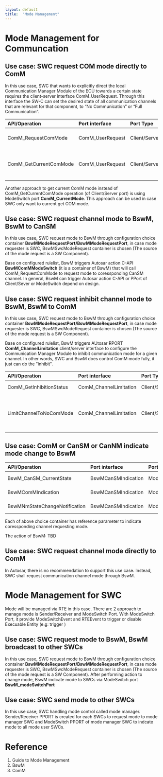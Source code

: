```yaml
---
layout: default
title:  "Mode Management"
---
```


# Mode Management for Communcation
## Use case: SWC request COM mode directly to ComM
In this use case, SWC that wants to explicitly direct the local Communication Manager Module of the ECU towards a certain state requires the client-server interface ComM_UserRequest. Through this interface the SW-C can set the desired state of all communication channels that are relevant for that component, to “No Communication” or “Full Communication”.

|API/Operation            |Port interface |Port Type      |Description|
|:--------------|:--------------|:--------------|:--------------|
|ComM_RequestComMode|ComM_UserRequest|Client/Server|SWC request mode for ComM|
|ComM_GetCurrentComMode|ComM_UserRequest|Client/Server|Returns the current Communication Manager Module mode|

Another approach to get current ComM mode instead of ComM_GetCurrentComMode operation (of Client/Server port) is using ModeSwitch port **ComM_CurrentMode**. This approach can be used in case SWC only want to current get COM mode.

## Use case: SWC request channel mode to BswM, BswM to CanSM
In this use case, SWC request mode to BswM through configuration choice container **BswMModeRequestPort/BswMModeRequestPort**, in case mode requester is SWC, BswMSwcModeRequest container is chosen (The source of the mode request is a SW Component).

Base on configured rulelist, BswM triggers Autosar action C-API **BswMComMModeSwitch** (it is a container of BswM) that will call ComM_RequestComMode to request mode to coressponding CanSM channel. In general, BswM can trigger Autosar action C-API or PPort of Client/Sever or ModeSwitch depend on design.

## Use case: SWC request inhibit channel mode to BswM, BswM to ComM
In this use case, SWC request mode to BswM through configuration choice container **BswMModeRequestPort/BswMModeRequestPort**, in case mode requester is SWC, BswMSwcModeRequest container is chosen (The source of the mode request is a SW Component).

Base on configured rulelist, BswM triggers AUtosar RPORT **ComM_ChannelLimitation** client/server interface to configure the Communication Manager Module to inhibit communication mode for a given channel. In other words, SWC and BswM does control ComM mode fully, it just can do the "inhibit".

|API/Operation            |Port interface |Port Type      |Description|
|:--------------|:--------------|:--------------|:--------------|
|ComM_GetInhibitionStatus|ComM_ChannelLimitation|Client/Server|returns the inhibition status of a channel|
|LimitChannelToNoComMode|ComM_ChannelLimitation|Client/Server|Changes the inhibition status for the channel for changing from COMM_NO_COMMUNICATION to a higher Communication Mode.|

## Use case: ComM or CanSM or CanNM indicate mode change to BswM

|API/Operation            |Port interface |Port Type      |Description|
|:--------------|:--------------|:--------------|:--------------|
|BswM_CanSM_CurrentState|BswMCanSMIndication|ModeRequestPort/BswMModeRequestPort|choice container|This is an indication of the current state of the CANSM|
|BswMComMIndication|BswMCanSMIndication|ModeRequestPort/BswMModeRequestPort|choice container|This is an indication of the current communication mode of a channel in the ComM.|
|BswMNmStateChangeNotification|BswMCanSMIndication|ModeRequestPort/BswMModeRequestPort|choice container|This is a notification from the Nm module that its state has changed|

Each of above choice container has reference parameter to indicate coressponding channel requesting mode.

The action of BswM: TBD

## Use case: SWC request channel mode directly to ComM
In Autosar, there is no recommendation to support this use case. Instead, SWC shall request communication channel mode through BswM.

# Mode Management for SWC
Mode will be managed via RTE in this case. There are 2 approach to manage mode is Sender/Receiver and ModeSwitch Port. With ModeSwitch Port, it provide ModeSwitchEvent and  RTEEvent to trigger or disable Execuable Entity (e.g: trigger )

## Use case: SWC request mode to BswM, BswM broadcast to other SWCs
In this use case, SWC request mode to BswM through configuration choice container **BswMModeRequestPort/BswMModeRequestPort**, in case mode requester is SWC, BswMSwcModeRequest container is chosen (The source of the mode request is a SW Component).
After performing action to change mode, BswM indicate mode to SWCs via ModeSwitch port **BswM_modeSwitchPort**

## Use case: SWC send mode to other SWCs
In this use case, SWC handling mode control called mode manager. Sender/Receiver PPORT is created for each SWCs to request mode to mode manager SWC and ModeSwitch PPORT of mode manager SWC to indcate mode to all mode user SWCs.

# Reference
1. Guide to Mode Management
2. BswM
3. ComM
